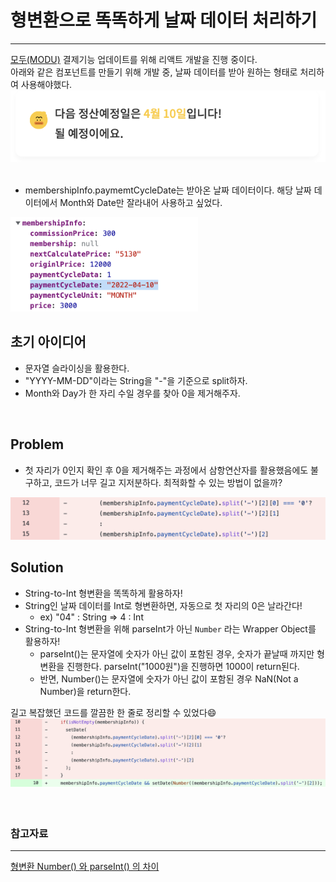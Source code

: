 # 형변환으로 똑똑하게 날짜 데이터 처리하기
---
  
[모두(MODU)](https://www.notion.so/d92d6723c9ae4e3b93a41b886036cfae) 결제기능 업데이트를 위해 리액트 개발을 진행 중이다.  
아래와 같은 컴포넌트를 만들기 위해 개발 중, 날짜 데이터를 받아 원하는 형태로 처리하여 사용해야했다. 
<img src="img/220321-4.png">  
<br>

- membershipInfo.paymemtCycleDate는 받아온 날짜 데이터이다. 해당 날짜 데이터에서 Month와 Date만 잘라내어 사용하고 싶었다.   
<img width="300px" src="img/220321-2.png">  
<br>

## 초기 아이디어
- 문자열 슬라이싱을 활용한다. 
- "YYYY-MM-DD"이라는 String을 "-"을 기준으로 split하자.  
- Month와 Day가 한 자리 수일 경우를 찾아 0을 제거해주자.  
<br>

## Problem 
- 첫 자리가 0인지 확인 후 0을 제거해주는 과정에서 삼항연산자를 활용했음에도 불구하고, 코드가 너무 길고 지저분하다. 최적화할 수 있는 방법이 없을까?
<img src="img/220321-5.png">  
<br>

## Solution
- String-to-Int 형변환을 똑똑하게 활용하자! 
- String인 날짜 데이터를 Int로 형변환하면, 자동으로 첫 자리의 0은 날라간다! 
  - ex) "04" : String => 4 : Int
- String-to-Int 형변환을 위해 parseInt가 아닌 ```Number``` 라는 Wrapper Object를 활용하자! 
  - parseInt()는 문자열에 숫자가 아닌 값이 포함된 경우, 숫자가 끝날때 까지만 형변환을 진행한다. parseInt("1000원")을 진행하면 1000이 return된다.
  - 반면, Number()는 문자열에 숫자가 아닌 값이 포함된 경우 NaN(Not a Number)을 return한다. 

길고 복잡했던 코드를 깔끔한 한 줄로 정리할 수 있었다😄
<img src="img/220321-1.png">  
<br>
<br>

### 참고자료
---
[형변환 Number() 와 parseInt() 의 차이](https://dororongju.tistory.com/71)



